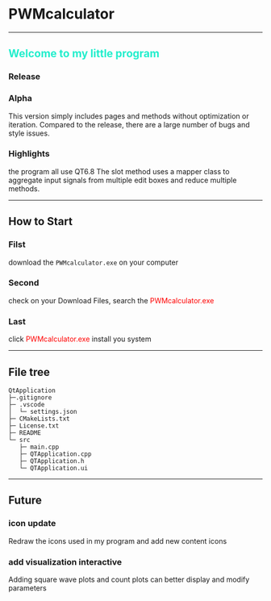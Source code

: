 


# PWMcalculator
---
## <font color = "#2EC">Welcome to my little program</font>

### Release



### Alpha

This version simply includes pages and methods without optimization or iteration. 
Compared to the release, there are a large number of bugs and style issues.

### Highlights

the program all use QT6.8
The slot method uses a mapper class to aggregate input signals from multiple edit boxes and reduce multiple methods.

---
## How to Start

### Filst

download the `PWMcalculator.exe` on your computer

### Second

<p>check on your Download Files, search the <font color = "red">PWMcalculator.exe</font></p>

### Last
click <font color = "red">PWMcalculator.exe</font> install you system

---
## File tree

```
QtApplication
├─.gitignore
├─ .vscode
│  └─ settings.json
├─ CMakeLists.txt
├─ License.txt
├─ README
└─ src
   ├─ main.cpp
   ├─ QTApplication.cpp
   ├─ QTApplication.h
   └─ QTApplication.ui
```
---
## Future

### icon update
Redraw the icons used in my program and add new content icons

### add visualization interactive

Adding square wave plots and count plots can better display and modify parameters